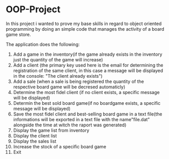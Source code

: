 # OOP-Project
In this project i wanted to prove my base skills in regard to object oriented programming by doing an simple code that manages the activity of a board game store.


The application does the following:
1. Add a game in the inventory(if the game already exists in the inventory just the quantity of the game will increase)
2. Add a client (the primary key used here is the email for determining the registration of the same client, in this case a message will be displayed in the console: "The client already exists")
3. Add a sale (when a sale is being registered the quantity of the respective board game will be decresed automaticly)
4. Determine the most fidel client (if no client exists, a specific message will be displayed)
5. Determin the best sold board game(if no boardgame exists, a specific message will be displayed)
6. Save the most fidel client and best-selling board game in a text file(the informations will be exported in a text file with the name"file.dat" alongside the time at witch the raport was generated)
7. Display the game list from inventory
8. Display the client list 
9. Display the sales list
10. Increase the stock of a specific board game
11. Exit
